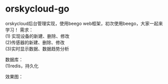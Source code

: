 # orskycloud-go
orskycloud后台管理实现，使用beego web框架，初次使用beego，大家一起来学习！
需求：<br>
(1) 实现设备的新建、删除、修改<br>
(2)传感器的新建、删除、修改<br>
(3)实时显示数据、数据趋势分析<br> 
 
 数据库：<br>
 (1)redis，持久化<br>
 
 效果图：
